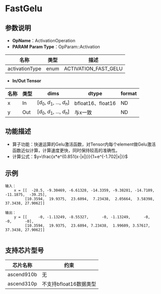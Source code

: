 # FastGelu

## 参数说明

- **OpName**：ActivationOperation
- **PARAM**
  **Param Type**：OpParam::Activation

| 名称           | 类型 | 描述                 |
| -------------- | ---- | -------------------- |
| activationType | enum | ACTIVATION_FAST_GELU |

- **In/Out Tensor**

| 名称 | 类型 | dims                             | dtype             | format |
| ---- | ---- | -------------------------------- | ----------------- | ------ |
| x    | In   | [$d_0$, $d_1$, ..., $d_n$] | bfloat16、float16 | ND     |
| y    | Out  | [$d_0$, $d_1$, ..., $d_n$] | 与x一致           | ND     |

## 功能描述

- 算子功能：快速运算的Gelu激活函数，对Tensor内每个element做Gelu激活函数近似计算，计算速度更快，同时保持较高的准确性。
- 计算公式：$y=\frac{x*e^{0.851(x-|x|)}}{1+e^{-1.702|x|}}$

## 示例

```
输入：
	x = [[  -28.5, -9.30469, -6.61328, -14.3359, -9.38281, -14.7109, -11.1875,  -39.25],
		 [10.3594,  19.9375,  23.6094,  7.23438,  2.05664,  3.58398,  37.3438, 27.9062]]
 
输出：
	y = [[     -0, -1.13249, -8.55327,      -0, -1.13249,      -0,      -0,      -0],
		 [10.3594,  19.9375,  23.6094, 7.23438,  1.99609, 3.57617, 37.3438, 27.9062]]
 
```

## 支持芯片型号

| 芯片名称   | 约束                   |
| ---------- | ---------------------- |
| ascend910b | 无                     |
| ascend310p | 不支持bfloat16数据类型 |
